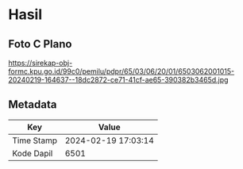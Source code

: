 # Hasil

## Foto C Plano

https://sirekap-obj-formc.kpu.go.id/99c0/pemilu/pdpr/65/03/06/20/01/6503062001015-20240219-164637--18dc2872-ce71-41cf-ae65-390382b3465d.jpg


## Metadata

| Key        | Value               |
| ---------- | ------------------- |
| Time Stamp | 2024-02-19 17:03:14 |
| Kode Dapil | 6501                |



